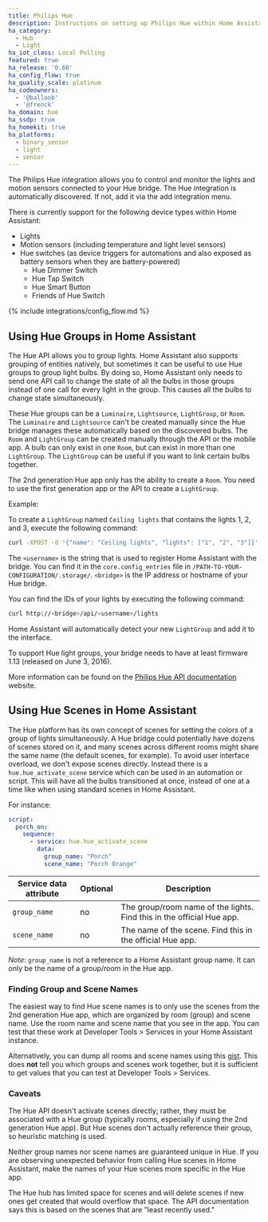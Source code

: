 ```yaml
---
title: Philips Hue
description: Instructions on setting up Philips Hue within Home Assistant.
ha_category:
  - Hub
  - Light
ha_iot_class: Local Polling
featured: true
ha_release: '0.60'
ha_config_flow: true
ha_quality_scale: platinum
ha_codeowners:
  - '@balloob'
  - '@frenck'
ha_domain: hue
ha_ssdp: true
ha_homekit: true
ha_platforms:
  - binary_sensor
  - light
  - sensor
---
```


The Philips Hue integration allows you to control and monitor the lights and motion sensors connected to your Hue bridge. The Hue integration is automatically discovered. If not, add it via the add integration menu.

There is currently support for the following device types within Home Assistant:

- Lights
- Motion sensors (including temperature and light level sensors)
- Hue switches (as device triggers for automations and also exposed as battery sensors when they are battery-powered)
  - Hue Dimmer Switch
  - Hue Tap Switch
  - Hue Smart Button
  - Friends of Hue Switch

{% include integrations/config_flow.md %}

## Using Hue Groups in Home Assistant

The Hue API allows you to group lights. Home Assistant also supports grouping of entities natively, but sometimes it can be useful to use Hue groups to group light bulbs. By doing so, Home Assistant only needs to send one API call to change the state of all the bulbs in those groups instead of one call for every light in the group. This causes all the bulbs to change state simultaneously.

These Hue groups can be a `Luminaire`, `Lightsource`, `LightGroup`, or `Room`. The `Luminaire` and `Lightsource` can't be created manually since the Hue bridge manages these automatically based on the discovered bulbs. The `Room` and `LightGroup` can be created manually through the API or the mobile app. A bulb can only exist in one `Room`, but can exist in more than one `LightGroup`. The `LightGroup` can be useful if you want to link certain bulbs together.

The 2nd generation Hue app only has the ability to create a `Room`. You need to use the first generation app or the API to create a `LightGroup`.

Example:

To create a `LightGroup` named `Ceiling lights` that contains the lights 1, 2, and 3, execute the following command:

```bash
curl -XPOST -d '{"name": "Ceiling lights", "lights": ["1", "2", "3"]}' http://<bridge>/api/<username>/groups
```

The `<username>` is the string that is used to register Home Assistant with the bridge. You can find it in the `core.config_entries` file in `/PATH-TO-YOUR-CONFIGURATION/.storage/`. `<bridge>` is the IP address or hostname of your Hue bridge.

You can find the IDs of your lights by executing the following command:

```bash
curl http://<bridge>/api/<username>/lights
```

Home Assistant will automatically detect your new `LightGroup` and add it to the interface.

<div class='note warning'>
  To support Hue light groups, your bridge needs to have at least firmware 1.13 (released on June 3, 2016).
</div>

More information can be found on the [Philips Hue API documentation](https://www.developers.meethue.com/documentation/groups-api#22_create_group) website.

## Using Hue Scenes in Home Assistant

The Hue platform has its own concept of scenes for setting the colors of a group of lights simultaneously. A Hue bridge could potentially have dozens of scenes stored on it, and many scenes across different rooms might share the same name (the default scenes, for example). To avoid user interface overload, we don't expose scenes directly. Instead there is a `hue.hue_activate_scene` service which can be used in an automation or script.
This will have all the bulbs transitioned at once, instead of one at a time like when using standard scenes in Home Assistant.

For instance:

```yaml
script:
  porch_on:
    sequence:
      - service: hue.hue_activate_scene
        data:
          group_name: "Porch"
          scene_name: "Porch Orange"
```

| Service data attribute | Optional | Description                                                           |
| ---------------------- | -------- | --------------------------------------------------------------------- |
| `group_name`           | no       | The group/room name of the lights. Find this in the official Hue app. |
| `scene_name`           | no       | The name of the scene. Find this in the official Hue app.             |

_Note_: `group_name` is not a reference to a Home Assistant group name. It can only be the name of a group/room in the Hue app.

### Finding Group and Scene Names

The easiest way to find Hue scene names is to only use the scenes from the 2nd generation Hue app, which are organized by room (group) and scene name. Use the room name and scene name that you see in the app. You can test that these work at Developer Tools > Services in your Home Assistant instance.

Alternatively, you can dump all rooms and scene names using this [gist](https://gist.github.com/sdague/5479b632e0fce931951c0636c39a9578). This does **not** tell you which groups and scenes work together, but it is sufficient to get values that you can test at Developer Tools > Services.

### Caveats

The Hue API doesn't activate scenes directly; rather, they must be associated with a Hue group (typically rooms, especially if using the 2nd generation Hue app). But Hue scenes don't actually reference their group, so heuristic matching is used.

Neither group names nor scene names are guaranteed unique in Hue. If you are observing unexpected behavior from calling Hue scenes in Home Assistant, make the names of your Hue scenes more specific in the Hue app.

The Hue hub has limited space for scenes and will delete scenes if new ones get created that would overflow that space. The API documentation says this is based on the scenes that are "least recently used."
